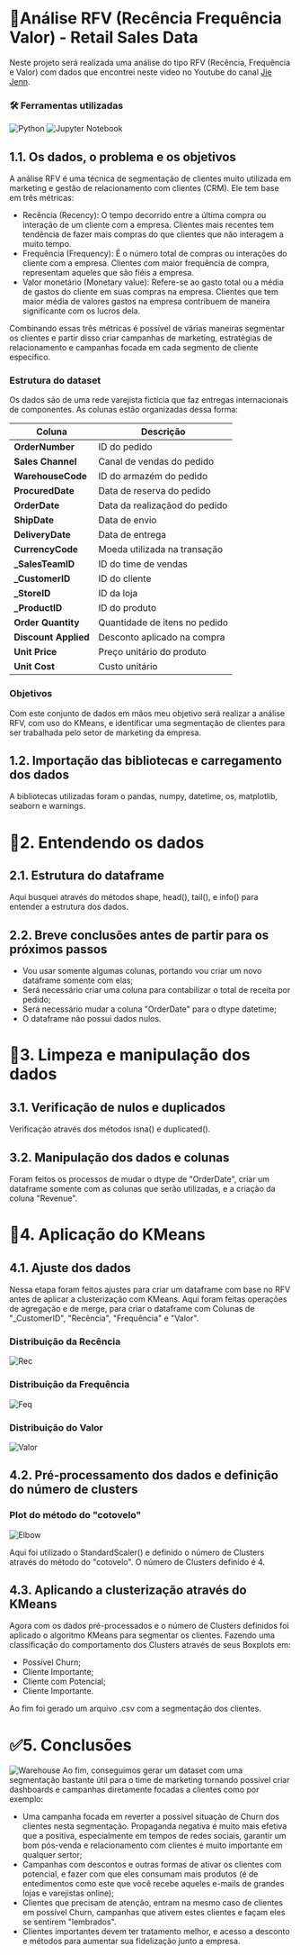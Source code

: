 
# 🏪Análise RFV (Recência Frequência Valor) - Retail Sales Data

Neste projeto será realizada uma análise do tipo RFV (Recência, Frequência e Valor) com dados que encontrei neste video no Youtube do canal [Jie Jenn](https://www.youtube.com/watch?v=9wxWrERZvss).

### 🛠️ Ferramentas utilizadas
![Python](https://img.shields.io/badge/python-3670A0?style=for-the-badge&logo=python&logoColor=ffdd54) ![Jupyter Notebook](https://img.shields.io/badge/jupyter-%23FA0F00.svg?style=for-the-badge&logo=jupyter&logoColor=white)

## 1.1. Os dados, o problema e os objetivos

A análise RFV é uma técnica de segmentação de clientes muito utilizada em marketing e gestão de relacionamento com clientes (CRM). Ele tem base em três métricas:

- Recência (Recency): O tempo decorrido entre a última compra ou interação de um cliente com a empresa. Clientes mais recentes tem tendência de fazer mais compras do que clientes que não interagem a muito tempo.
- Frequência (Frequency): É o número total de compras ou interações do cliente com a empresa. Clientes com maior frequência de compra, representam aqueles que são fiéis a empresa.
- Valor monetário (Monetary value): Refere-se ao gasto total ou a média de gastos do cliente em suas compras na empresa. Clientes que tem maior média de valores gastos na empresa contribuem de maneira significante com os lucros dela.

Combinando essas três métricas é possível de várias maneiras segmentar os clientes e partir disso criar campanhas de marketing, estratégias de relacionamento e campanhas focada em cada segmento de cliente especifico. 

### Estrutura do dataset
Os dados são de uma rede varejista fictícia que faz entregas internacionais de componentes. As colunas estão organizadas dessa forma:

| Coluna | Descrição|
|--------|----------|
|**OrderNumber**| ID do pedido|
|**Sales Channel**| Canal de vendas do pedido|
|**WarehouseCode**| ID do armazém do pedido|
|**ProcuredDate**|Data de reserva do pedido|
|**OrderDate**|Data da realizaçãod do pedido|
|**ShipDate**|Data de envio|
|**DeliveryDate**|Data de entrega|
|**CurrencyCode**|Moeda utilizada na transação|
|**_SalesTeamID**|ID do time de vendas|
|**_CustomerID**|ID do cliente|
|**_StoreID**|ID da loja|
|**_ProductID**|ID do produto|
|**Order Quantity**|Quantidade de itens no pedido|
|**Discount Applied**|Desconto aplicado na compra|
|**Unit Price**|Preço unitário do produto|
|**Unit Cost**|Custo unitário|

### Objetivos

Com este conjunto de dados em mãos meu objetivo será realizar a análise RFV, com uso do KMeans, e identificar uma segmentação de clientes para ser trabalhada pelo setor de marketing da empresa. 

## 1.2. Importação das bibliotecas e carregamento dos dados
A bibliotecas utilizadas foram o pandas, numpy, datetime, os, matplotlib, seaborn e warnings.

# 🧱2. Entendendo os dados 
##  2.1. Estrutura do dataframe
Aqui busquei através do métodos shape, head(), tail(), e info() para entender a estrutura dos dados. 
## 2.2. Breve conclusões antes de partir para os próximos passos 

- Vou usar somente algumas colunas, portando vou criar um novo dataframe somente com elas;
- Será necessário criar uma coluna para contabilizar o total de receita por pedido;
- Será necessário mudar a coluna "OrderDate" para o dtype datetime;
- O dataframe não possui dados nulos.

# 🧹3. Limpeza e manipulação dos dados
## 3.1. Verificação de nulos e duplicados
Verificação através dos métodos isna() e duplicated(). 
## 3.2. Manipulação dos dados e colunas
Foram feitos os processos de mudar o dtype de "OrderDate", criar um dataframe somente com as colunas que serão utilizadas, e a criação da coluna "Revenue".

# 🤖4. Aplicação do KMeans
## 4.1. Ajuste dos dados
Nessa etapa foram feitos ajustes para criar um dataframe com base no RFV antes de aplicar a clusterização com KMeans. Aqui foram feitas operações de agregação e de merge, para criar o dataframe com Colunas de "_CustomerID", "Recência", "Frequência" e "Valor".

### Distribuição da Recência
![Rec](https://github.com/datalopes1/warehouse_rfv/blob/main/data/img/hist_1.png?raw=true)

### Distribuição da Frequência
![Feq](https://github.com/datalopes1/warehouse_rfv/blob/main/data/img/hist_2.png?raw=true)

### Distribuição do Valor
![Valor](https://github.com/datalopes1/warehouse_rfv/blob/main/data/img/hist_3.png?raw=true)
## 4.2. Pré-processamento dos dados e definição do número de clusters
### Plot do método do "cotovelo"
![Elbow](https://github.com/datalopes1/warehouse_rfv/blob/main/data/img/elbow.png?raw=true)

Aqui foi utilizado o StandardScaler() e definido o número de Clusters através do método do "cotovelo". O número de Clusters definido é 4.
## 4.3. Aplicando a clusterização através do KMeans
Agora com os dados pré-processados e o número de Clusters definidos foi aplicado o algoritmo KMeans para segmentar os clientes. Fazendo uma classificação do comportamento dos Clusters através de seus Boxplots em: 
- Possível Churn; 
- Cliente Importante; 
- Cliente com Potencial; 
- Cliente Importante.

Ao fim foi gerado um arquivo .csv com a segmentação dos clientes. 

# ✅5. Conclusões
![Warehouse](https://images.unsplash.com/photo-1590247813693-5541d1c609fd?q=80&w=2109&auto=format&fit=crop&ixlib=rb-4.0.3&ixid=M3wxMjA3fDB8MHxwaG90by1wYWdlfHx8fGVufDB8fHx8fA%3D%3D)
Ao fim, conseguimos gerar um dataset com uma segmentação bastante útil para o time de marketing tornando possível criar dashboards e campanhas diretamente focadas a clientes como por exemplo:

- Uma campanha focada em reverter a possível situação de Churn dos clientes nesta segmentação. Propaganda negativa é muito mais efetiva que a positiva, especialmente em tempos de redes sociais, garantir um bom pós-venda e relacionamento com clientes é muito importante em qualquer sertor;
- Campanhas com descontos e outras formas de ativar os clientes com potencial, e fazer com que eles consumam mais produtos (é de entedimentos como este que você recebe aqueles e-mails de grandes lojas e varejistas online);
- Clientes que precisam de atenção, entram na mesmo caso de clientes em possível Churn, campanhas que ativem estes clientes e façam eles se sentirem "lembrados".
- Clientes importantes devem ter tratamento melhor, e acesso a desconto e métodos para aumentar sua fidelização junto a empresa. 
